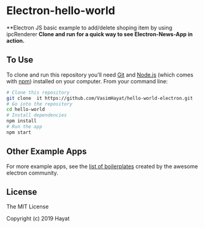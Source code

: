 # Electron-hello-world 

**Electron JS basic example to add/delete shoping item by using ipcRenderer 
**Clone and run for a quick way to see Electron-News-App in action.**
 

## To Use

To clone and run this repository you'll need [Git](https://github.com/VasimHayat/hello-world-electron) and [Node.js](https://nodejs.org/en/download/) (which comes with [npm](http://npmjs.com)) installed on your computer. From your command line:

```bash
# Clone this repository
git clone  it https://github.com/VasimHayat/hello-world-electron.git
# Go into the repository
cd hello-world
# Install dependencies
npm install
# Run the app
npm start
```  

## Other Example Apps

For more example apps, see the
[list of boilerplates](http://electron.atom.io/apps/)
created by the awesome electron community.

License
-------

The MIT License

Copyright (c) 2019 Hayat

